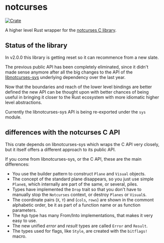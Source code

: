 # notcurses

[![Crate](https://img.shields.io/crates/v/notcurses.svg)](https://crates.io/crates/notcurses)

A higher level Rust wrapper for the [notcurses C library][1].

## Status of the library

In v2.0.0 this library is getting reset so it can recommence from a new slate.

The previous public API has been completely eliminated, since it didn't made
sense anymore after all the big changes to the API of the [libnotcurses-sys][2]
underlying dependency over the last year.

Now that the boundaries and reach of the lower level bindings are better defined
the new API can be thought upon with better chances of being useful in bringing
it closer to the Rust ecosystem with more idiomatic higher level abstractions.

Currently the libnotcurses-sys API is being re-exported under the `sys` module.

[1]:https://github.com/dankamongmen/notcurses
[2]:https://crates.io/crates/libnotcurses-sys


## differences with the notcurses C API

This crate depends on libnotcurses-sys which wraps the C API very closely, but
it itself offers a different approach to its public API.

If you come from libnotcurses-sys, or the C API, these are the main differences:

- You use the builder pattern to construct `Plane` and `Visual` objects.
- The concept of the standard plane disappears, so you just use simple `Plane`s,
  which internally are part of the same, or several, piles.
- Types have implemented the `Drop` trait so that you don't have to manually
  stop the `Notcurses` context, or destroy `Planes` or `Visual`s.
- The coordinate pairs (`X`, `Y`) and (`cols`, `rows`) are shown in the commont
  alphabetic order, be it as part of a function name or as function parameters.
- The `Rgb` type has many From/Into implementations, that makes it very easy to use.
- The new unified *error* and *result* types are called `Error` and `Result`.
- The types used for flags, like `Style`, are created with the `bitflags!` macro.

